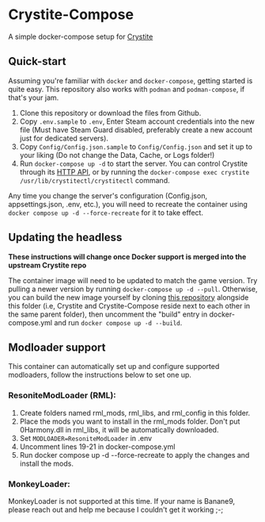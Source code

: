 # Crystite-Compose
A simple docker-compose setup for [Crystite](https://github.com/Nihlus/Crystite)

## Quick-start
Assuming you're familiar with `docker` and `docker-compose`, getting started is quite easy. This repository also works with `podman` and `podman-compose`, if that's your jam.

1. Clone this repository or download the files from Github.
2. Copy `.env.sample` to `.env`, Enter Steam account credentials into the new file (Must have Steam Guard disabled, preferably create a new account just for dedicated servers).
3. Copy `Config/Config.json.sample` to `Config/Config.json` and set it up to your liking (Do not change the Data, Cache, or Logs folder!)
4. Run `docker-compose up -d` to start the server. You can control Crystite through its [HTTP API](https://github.com/Nihlus/Crystite/blob/main/docs/index.md), or by running the `docker-compose exec crystite /usr/lib/crystitectl/crystitectl` command.

Any time you change the server's configuration (Config.json, appsettings.json, .env, etc.), you will need to recreate the container using `docker compose up -d --force-recreate` for it to take effect.

## Updating the headless
**These instructions will change once Docker support is merged into the upstream Crystite repo**

The container image will need to be updated to match the game version. Try pulling a newer version by running `docker-compose up -d --pull`.
Otherwise, you can build the new image yourself by cloning [this repository](https://github.com/djsime1/Crystite) alongside this folder (i.e, Crystite and Crystite-Compose reside next to each other in the same parent folder), then uncomment the "build" entry in docker-compose.yml and run `docker compose up -d --build`.

## Modloader support
This container can automatically set up and configure supported modloaders, follow the instructions below to set one up.

### ResoniteModLoader (RML):
1. Create folders named rml_mods, rml_libs, and rml_config in this folder.
2. Place the mods you want to install in the rml_mods folder. Don't put 0Harmony.dll in rml_libs, it will be automatically downloaded.
3. Set `MODLOADER=ResoniteModLoader` in .env
4. Uncomment lines 19-21 in docker-compose.yml
5. Run docker compose up -d --force-recreate to apply the changes and install the mods.

### MonkeyLoader:
MonkeyLoader is not supported at this time. If your name is Banane9, please reach out and help me because I couldn't get it working ;-;